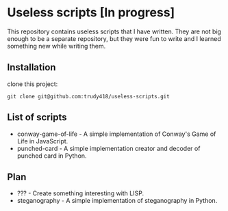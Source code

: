 # Useless scripts [In progress]

This repository contains useless scripts that I have written. They are not big enough to be a 
separate repository, but they were fun to write and I learned something new while writing them.

## Installation

clone this project:

```
git clone git@github.com:trudy418/useless-scripts.git
```

## List of scripts

- conway-game-of-life - A simple implementation of Conway's Game of Life in JavaScript.
- punched-card - A simple implementation creator and decoder of punched card in Python.

## Plan

- ??? - Create something interesting with LISP.
- steganography - A simple implementation of steganography in Python.
